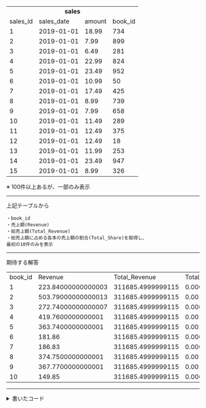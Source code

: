 <table>
  <td colspan="4" align="center"><b>sales</b></td>
    <tr>
        <td>sales_id</td>
        <td>sales_date</td>
        <td>amount</td>
        <td>book_id</td>
    </tr>
    <tr>
        <td>1</td>
        <td>2019-01-01</td>
        <td>18.99</td>
        <td>734</td>
    </tr>
    <tr>
        <td>2</td>
        <td>2019-01-01</td>
        <td>7.99</td>
        <td>899</td>
    </tr>
    <tr>
        <td>3</td>
        <td>2019-01-01</td>
        <td>6.49</td>
        <td>281</td>
    </tr>
    <tr>
        <td>4</td>
        <td>2019-01-01</td>
        <td>22.99</td>
        <td>824</td>
    </tr>
    <tr>
        <td>5</td>
        <td>2019-01-01</td>
        <td>23.49</td>
        <td>952</td>
    </tr>
    <tr>
        <td>6</td>
        <td>2019-01-01</td>
        <td>10.99</td>
        <td>50</td>
    </tr>
    <tr>
        <td>7</td>
        <td>2019-01-01</td>
        <td>17.49</td>
        <td>425</td>
    </tr>
    <tr>
        <td>8</td>
        <td>2019-01-01</td>
        <td>8.99</td>
        <td>739</td>
    </tr>
    <tr>
        <td>9</td>
        <td>2019-01-01</td>
        <td>7.99</td>
        <td>658</td>
    </tr>
    <tr>
        <td>10</td>
        <td>2019-01-01</td>
        <td>11.49</td>
        <td>289</td>
    </tr>
    <tr>
        <td>11</td>
        <td>2019-01-01</td>
        <td>12.49</td>
        <td>375</td>
    </tr>
    <tr>
        <td>12</td>
        <td>2019-01-01</td>
        <td>12.49</td>
        <td>18</td>
    </tr>
    <tr>
        <td>13</td>
        <td>2019-01-01</td>
        <td>11.99</td>
        <td>253</td>
    </tr>
    <tr>
        <td>14</td>
        <td>2019-01-01</td>
        <td>23.49</td>
        <td>947</td>
    </tr>
    <tr>
        <td>15</td>
        <td>2019-01-01</td>
        <td>8.99</td>
        <td>326</td>
    </tr>
</table>

※ 100件以上あるが、一部のみ表示

***
上記テーブルから
```
・book_id
・売上額(Revenue)
・総売上額(Total_Revenue)
・総売上額に占める各本の売上額の割合(Total_Share)を取得し、
最初の10件のみを表示
```
***

期待する解答

<table>
    <tr>
        <td>book_id</td>
        <td>Revenue</td>
        <td>Total_Revenue</td>
        <td>Total_Share</td>
    </tr>
    <tr>
        <td>1</td>
        <td>223.84000000000003</td>
        <td>311685.4999999115</td>
        <td>0.0007181598117335056</td>
    </tr>
    <tr>
        <td>2</td>
        <td>503.79000000000013</td>
        <td>311685.4999999115</td>
        <td>0.0016163408307417033</td>
    </tr>
    <tr>
        <td>3</td>
        <td>272.74000000000007</td>
        <td>311685.4999999115</td>
        <td>0.0008750487270023068</td>
    </tr>
    <tr>
        <td>4</td>
        <td>419.7600000000001</td>
        <td>311685.4999999115</td>
        <td>0.0013467421487368494</td>
    </tr>
    <tr>
        <td>5</td>
        <td>363.7400000000001</td>
        <td>311685.4999999115</td>
        <td>0.0011670096940669468</td>
    </tr>
    <tr>
        <td>6</td>
        <td>181.86</td>
        <td>311685.4999999115</td>
        <td>0.0005834727634107189</td>
    </tr>
    <tr>
        <td>7</td>
        <td>186.83</td>
        <td>311685.4999999115</td>
        <td>0.0005994183239196338</td>
    </tr>
    <tr>
        <td>8</td>
        <td>374.7500000000001</td>
        <td>311685.4999999115</td>
        <td>0.001202333762719493</td>
    </tr>
    <tr>
        <td>9</td>
        <td>367.7700000000001</td>
        <td>311685.4999999115</td>
        <td>0.0011799393940369522</td>
    </tr>
    <tr>
        <td>10</td>
        <td>149.85</td>
        <td>311685.4999999115</td>
        <td>0.0004807730869740252</td>
    </tr>
</table>
  
***

<details>
<SUMmary>書いたコード</SUMmary>

```sql
SELECT book_id,                                                  -- book_idを取得
SUM(amount) AS Revenue,                                          -- book_id別の売上額を取得
(SELECT SUM(amount) FROM sales) AS Total_Revenue,                -- サブクエリで総売上額を取得
(SUM(amount)/(SELECT SUM(amount) FROM sales)) AS Total_Share     -- サブクエリでbook_id別で総売上額のシェアを取得
FROM sales                                                       -- salesテーブルから
GROUP BY book_id                                                 -- book_id別で表示
LIMIT 10;                                                        -- 最初の10件のみ

```
</details>
